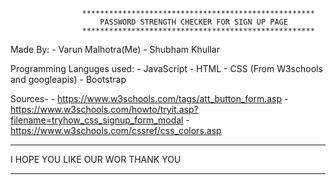 		            ****************************************************
		                PASSWORD STRENGTH CHECKER FOR SIGN UP PAGE			
		            ****************************************************

Made By:
    - Varun Malhotra(Me)
    - Shubham Khullar

Programming Languges used:
    - JavaScript
    - HTML
    - CSS (From W3schools and googleapis)
    - Bootstrap

Sources- 
    - https://www.w3schools.com/tags/att_button_form.asp
    - https://www.w3schools.com/howto/tryit.asp?filename=tryhow_css_signup_form_modal
    - https://www.w3schools.com/cssref/css_colors.asp 


***************************************************************************************
I HOPE YOU LIKE OUR WOR
THANK YOU
***************************************************************************************
